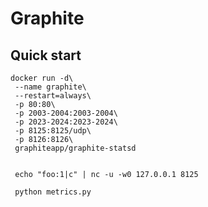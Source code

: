 # Graphite

## Quick start

```{shell}
docker run -d\
 --name graphite\
 --restart=always\
 -p 80:80\
 -p 2003-2004:2003-2004\
 -p 2023-2024:2023-2024\
 -p 8125:8125/udp\
 -p 8126:8126\
 graphiteapp/graphite-statsd


 echo "foo:1|c" | nc -u -w0 127.0.0.1 8125

 python metrics.py
```
